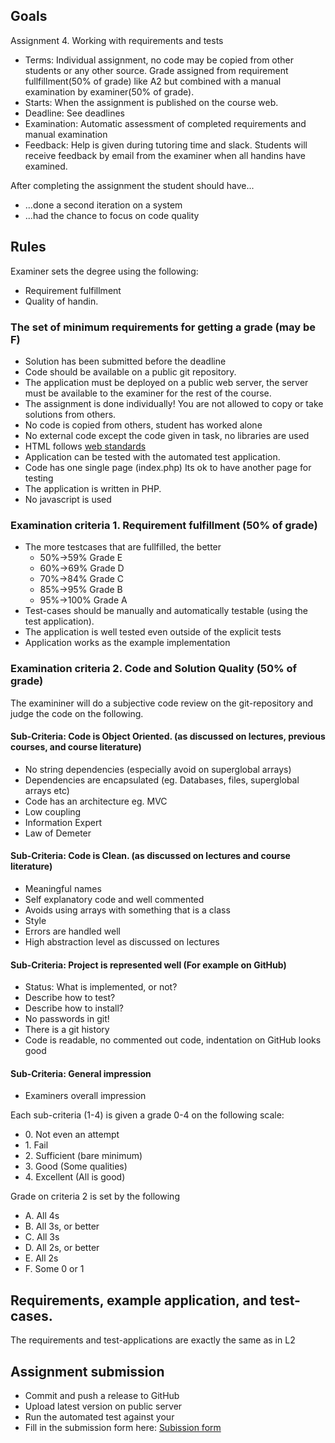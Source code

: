 ## Goals

Assignment 4. Working with requirements and tests
 * Terms: Individual assignment, no code may be copied from other students or any other source. 
   Grade assigned from requirement fullfillment(50% of grade) like A2 but combined with a manual examination by examiner(50% of grade).
 * Starts: When the assignment is published on the course web.
 * Deadline: See deadlines
 * Examination: Automatic assessment of completed requirements and manual examination
 * Feedback: Help is given during tutoring time and slack. Students will receive feedback by email from the examiner when all handins have examined.

After completing the assignment the student should have...
 * ...done a second iteration on a system
 * ...had the chance to focus on code quality 
 
## Rules

Examiner sets the degree using the following:
 * Requirement fulfillment
 * Quality of handin.

### The set of minimum requirements for getting a grade (may be F)
* Solution has been submitted before the deadline
* Code should be available on a public git repository. 
* The application must be deployed on a public web server, the server must be available to the examiner for the rest of the course.
* The assignment is done individually! You are not allowed to copy or take solutions from others.
* No code is copied from others, student has worked alone
* No external code except the code given in task, no libraries are used
* HTML follows [web standards](https://validator.w3.org/)
* Application can be tested with the automated test application.
* Code has one single page (index.php) Its ok to have another page for testing 
* The application is written in PHP.
* No javascript is used

### Examination criteria 1. Requirement fulfillment (50% of grade)
* The more testcases that are fullfilled, the better
  * 50%->59% Grade E
  * 60%->69% Grade D
  * 70%->84% Grade C
  * 85%->95% Grade B
  * 95%->100% Grade A
* Test-cases should be manually and automatically testable (using the test application).
* The application is well tested even outside of the explicit tests
* Application works as the example implementation

### Examination criteria 2. Code and Solution Quality (50% of grade)
The examininer will do a subjective code review on the git-repository and judge the code on the following.

#### Sub-Criteria: Code is Object Oriented. (as discussed on lectures, previous courses, and course literature)
 * No string dependencies (especially avoid on superglobal arrays)
 * Dependencies are encapsulated (eg. Databases, files, superglobal arrays etc)
 * Code has an architecture eg. MVC
 * Low coupling
 * Information Expert
 * Law of Demeter
#### Sub-Criteria: Code is Clean. (as discussed on lectures and course literature)
 * Meaningful names
 * Self explanatory code and well commented
 * Avoids using arrays with something that is a class
 * Style
 * Errors are handled well
 * High abstraction level as discussed on lectures
#### Sub-Criteria: Project is represented well (For example on GitHub)
 * Status: What is implemented, or not?
 * Describe how to test?
 * Describe how to install?
 * No passwords in git!
 * There is a git history
 * Code is readable, no commented out code, indentation on GitHub looks good
#### Sub-Criteria: General impression
 * Examiners overall impression
 
Each sub-criteria (1-4) is given a grade 0-4 on the following scale:
* 0\. Not even an attempt
* 1\. Fail
* 2\. Sufficient (bare minimum)
* 3\. Good (Some qualities)
* 4\. Excellent (All is good)

Grade on criteria 2 is set by the following
 * A. All 4s
 * B. All 3s, or better
 * C. All 3s
 * D. All 2s, or better
 * E. All 2s
 * F. Some 0 or 1

## Requirements, example application, and test-cases.

The requirements and test-applications are exactly the same as in L2

## Assignment submission

 * Commit and push a release to GitHub
 * Upload latest version on public server
 * Run the automated test against your 
 * Fill in the submission form here: [Subission form](https://goo.gl/forms/UraGPqyxyBnzBuH63)
